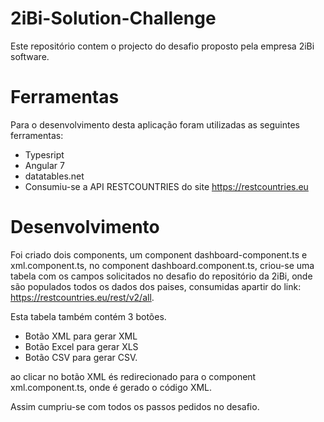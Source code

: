 # 2iBi-Solution-Challenge
Este repositório contem o projecto do desafio proposto pela empresa 2iBi software.

# Ferramentas
Para o desenvolvimento desta aplicação foram utilizadas as seguintes ferramentas:
- Typesript
- Angular 7
- datatables.net
- Consumiu-se a API RESTCOUNTRIES do site https://restcountries.eu  

# Desenvolvimento
Foi criado dois components, um component dashboard-component.ts e xml.component.ts,
no component dashboard.component.ts, criou-se uma tabela com os campos solicitados no desafio do repositório da 2iBi,
onde são populados todos os dados dos paises, consumidas apartir do link: https://restcountries.eu/rest/v2/all.

Esta tabela também contém 3 botões. 
- Botão XML para gerar XML 
- Botão Excel para gerar XLS
- Botão CSV para gerar CSV.

ao clicar no botão XML és redirecionado para o component xml.component.ts, onde é gerado o código XML.

Assim cumpriu-se com todos os passos pedidos no desafio.
